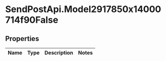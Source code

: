 # SendPostApi.Model2917850x14000714f90False

## Properties
Name | Type | Description | Notes
------------ | ------------- | ------------- | -------------


